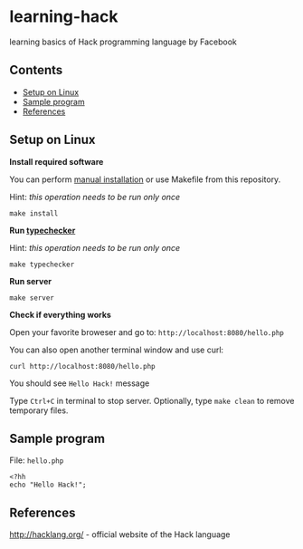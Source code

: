 learning-hack
=============
learning basics of Hack programming language by Facebook

Contents
--------
- [Setup on Linux](#setup-on-linux)
- [Sample program](#sample-program)
- [References](#references)

Setup on Linux
--------------

**Install required software**

You can perform [manual installation](https://docs.hhvm.com/hhvm/installation/linux) or use Makefile from this repository.

Hint: *this operation needs to be run only once*

```
make install
```

**Run [typechecker](https://docs.hhvm.com/hack/typechecker/introduction)**

Hint: *this operation needs to be run only once*

```
make typechecker
```

**Run server**

```
make server
```

**Check if everything works**

Open your favorite broweser and go to: `http://localhost:8080/hello.php`

You can also open another terminal window and use curl:

```
curl http://localhost:8080/hello.php
```

You should see `Hello Hack!` message

Type `Ctrl+C` in terminal to stop server. Optionally, type `make clean` to remove temporary files.

Sample program
--------------

File: `hello.php`

```hack
<?hh
echo "Hello Hack!";

```

References
----------
http://hacklang.org/ - official website of the Hack language

